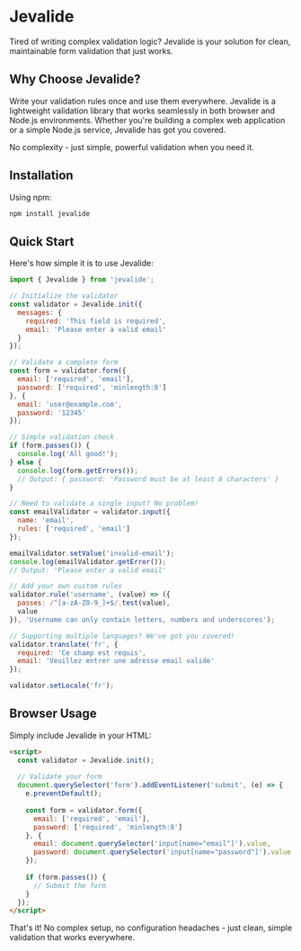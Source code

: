 # Jevalide

Tired of writing complex validation logic? Jevalide is your solution for clean, maintainable form validation that just works.

## Why Choose Jevalide?

Write your validation rules once and use them everywhere. Jevalide is a lightweight validation library that works seamlessly in both browser and Node.js environments. Whether you're building a complex web application or a simple Node.js service, Jevalide has got you covered.

No complexity - just simple, powerful validation when you need it.

## Installation

Using npm:
```bash
npm install jevalide
```
 
## Quick Start

Here's how simple it is to use Jevalide:

```javascript
import { Jevalide } from 'jevalide';

// Initialize the validator
const validator = Jevalide.init({
  messages: {
    required: 'This field is required',
    email: 'Please enter a valid email'
  }
});

// Validate a complete form
const form = validator.form({
  email: ['required', 'email'],
  password: ['required', 'minlength:8']
}, {
  email: 'user@example.com',
  password: '12345'
});

// Simple validation check
if (form.passes()) {
  console.log('All good!');
} else {
  console.log(form.getErrors());
  // Output: { password: 'Password must be at least 8 characters' }
}

// Need to validate a single input? No problem!
const emailValidator = validator.input({
  name: 'email',
  rules: ['required', 'email']
});

emailValidator.setValue('invalid-email');
console.log(emailValidator.getError());
// Output: 'Please enter a valid email'

// Add your own custom rules
validator.rule('username', (value) => ({
  passes: /^[a-zA-Z0-9_]+$/.test(value),
  value
}), 'Username can only contain letters, numbers and underscores');

// Supporting multiple languages? We've got you covered!
validator.translate('fr', {
  required: 'Ce champ est requis',
  email: 'Veuillez entrer une adresse email valide'
});

validator.setLocale('fr');
```

## Browser Usage

Simply include Jevalide in your HTML:

```html 
<script>
  const validator = Jevalide.init();
  
  // Validate your form
  document.querySelector('form').addEventListener('submit', (e) => {
    e.preventDefault();
    
    const form = validator.form({
      email: ['required', 'email'],
      password: ['required', 'minlength:8']
    }, {
      email: document.querySelector('input[name="email"]').value,
      password: document.querySelector('input[name="password"]').value
    });
    
    if (form.passes()) {
      // Submit the form
    }
  });
</script>
```

That's it! No complex setup, no configuration headaches - just clean, simple validation that works everywhere.